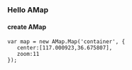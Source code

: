### Hello AMap
#### create AMap
    var map = new AMap.Map('container', {
       center:[117.000923,36.675807],
       zoom:11
    });